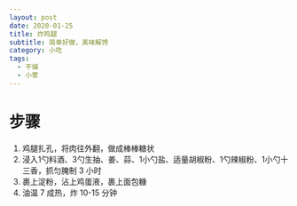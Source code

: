 ```yaml
---
layout: post
date: 2020-01-25
title: 炸鸡腿
subtitle: 简单好做，美味解馋
category: 小吃
tags:
  - 干煸
  - 小荤
---
```


# 步骤

1. 鸡腿扎孔，将肉往外翻，做成棒棒糖状
2. 浸入1勺料酒、3勺生抽、姜、蒜、1小勺盐、适量胡椒粉、1勺辣椒粉、1小勺十三香，抓匀腌制 3 小时
3. 裹上淀粉，沾上鸡蛋液，裹上面包糠
4. 油温 7 成热，炸 10-15 分钟